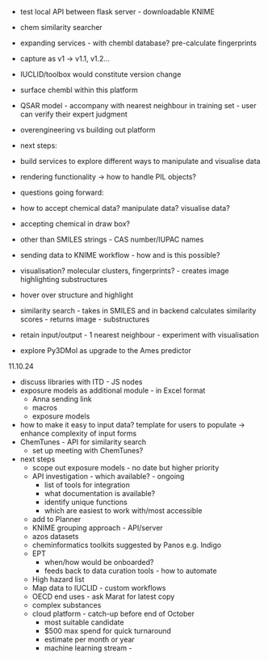 - test local API between flask server - downloadable KNIME
- chem similarity searcher 
- expanding services - with chembl database? pre-calculate fingerprints
- capture as v1 -> v1.1, v1.2...
- IUCLID/toolbox would constitute version change
- surface chembl within this platform 
- QSAR model - accompany with nearest neighbour in training set - user can verify their expert judgment 

- overengineering vs building out platform
- next steps:
- build services to explore different ways to manipulate and visualise data
- rendering functionality -> how to handle PIL objects?
- questions going forward:
- how to accept chemical data? manipulate data? visualise data? 
- accepting chemical in draw box?
- other than SMILES strings - CAS number/IUPAC names
- sending data to KNIME workflow - how and is this possible? 
- visualisation? molecular clusters, fingerprints? - creates image highlighting substructures
- hover over structure and highlight
- similarity search - takes in SMILES and in backend calculates similarity scores - returns image - substructures
- retain input/output - 1 nearest neighbour - experiment with visualisation 
- explore Py3DMol as upgrade to the Ames predictor


11.10.24

- discuss libraries with ITD - JS nodes
- exposure models as additional module - in Excel format
    - Anna sending link
    - macros
    - exposure models
- how to make it easy to input data? template for users to populate -> enhance complexity of input forms
- ChemTunes - API for similarity search
    - set up meeting with ChemTunes?
- next steps
    - scope out exposure models - no date but higher priority
    - API investigation - which available? - ongoing
        - list of tools for integration
        - what documentation is available?
        - identify unique functions
        - which are easiest to work with/most accessible
    - add to Planner
    - KNIME grouping approach - API/server
    - azos datasets
    - cheminformatics toolkits suggested by Panos e.g. Indigo 
    - EPT
        - when/how would be onboarded?
        - feeds back to data curation tools - how to automate
    - High hazard list
    - Map data to IUCLID - custom workflows
    - OECD end uses - ask Marat for latest copy
    - complex substances
    - cloud platform - catch-up before end of October 
        - most suitable candidate
        - $500 max spend for quick turnaround
        - estimate per month or year
        - machine learning stream -  
